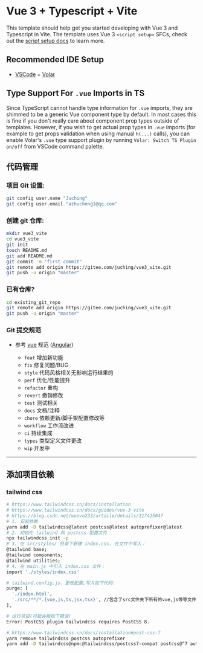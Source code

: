 # Vue 3 + Typescript + Vite

This template should help get you started developing with Vue 3 and Typescript in Vite. The template uses Vue 3 `<script setup>` SFCs, check out the [script setup docs](https://v3.vuejs.org/api/sfc-script-setup.html#sfc-script-setup) to learn more.

## Recommended IDE Setup

- [VSCode](https://code.visualstudio.com/) + [Volar](https://marketplace.visualstudio.com/items?itemName=johnsoncodehk.volar)

## Type Support For `.vue` Imports in TS

Since TypeScript cannot handle type information for `.vue` imports, they are shimmed to be a generic Vue component type by default. In most cases this is fine if you don't really care about component prop types outside of templates. However, if you wish to get actual prop types in `.vue` imports (for example to get props validation when using manual `h(...)` calls), you can enable Volar's `.vue` type support plugin by running `Volar: Switch TS Plugin on/off` from VSCode command palette.


## 代码管理

### 项目 Git 设置:

```sh
git config user.name "Juching"
git config user.email "azhucheng1@qq.com"
```

### 创建 git 仓库:

```sh
mkdir vue3_vite
cd vue3_vite
git init
touch README.md
git add README.md
git commit -m "first commit"
git remote add origin https://gitee.com/juching/vue3_vite.git
git push -u origin "master"
```

### 已有仓库?

```sh
cd existing_git_repo
git remote add origin https://gitee.com/juching/vue3_vite.git
git push -u origin "master"
```

### Git 提交规范

- 参考 [vue](https://github.com/vuejs/vue/blob/dev/.github/COMMIT_CONVENTION.md) 规范 ([Angular](https://github.com/conventional-changelog/conventional-changelog/tree/master/packages/conventional-changelog-angular))

  - `feat` 增加新功能
  - `fix` 修复问题/BUG
  - `style` 代码风格相关无影响运行结果的
  - `perf` 优化/性能提升
  - `refactor` 重构
  - `revert` 撤销修改
  - `test` 测试相关
  - `docs` 文档/注释
  - `chore` 依赖更新/脚手架配置修改等
  - `workflow` 工作流改进
  - `ci` 持续集成
  - `types` 类型定义文件更改
  - `wip` 开发中

---

## 添加项目依赖

### tailwind css

```sh
# https://www.tailwindcss.cn/docs/installation
# https://www.tailwindcss.cn/docs/guides/vue-3-vite
# https://blog.csdn.net/wuovo233/article/details/117425047
# 1. 安装依赖
yarn add -D tailwindcss@latest postcss@latest autoprefixer@latest
# 2. 初始化 tailwind 和 postcss 配置文件
npx tailwindcss init -p
# 3. 在 src/styles/ 目录下新建 index.css, 在文件中写入：
@tailwind base;
@tailwind components;
@tailwind utilities;
# 4. 在 main.js 中引入 index.css 文件：
import './styles/index.css'

# tailwind.config.js，更改配置,写入如下代码:
purge: [
  './index.html',
  './src/**/*.{vue,js,ts,jsx,tsx}', //包含了src文件夹下所有的vue,js等等文件
],

# 运行项目(可能会报如下错误)
Error: PostCSS plugin tailwindcss requires PostCSS 8.

# https://www.tailwindcss.cn/docs/installation#post-css-7
yarn remove tailwindcss postcss autoprefixer
yarn add -D tailwindcss@npm:@tailwindcss/postcss7-compat postcss@^7 autoprefixer@^9
```
